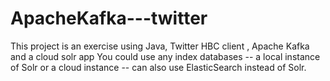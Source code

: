 ﻿# ApacheKafka---twitter
 This project is an exercise using Java, Twitter HBC client , Apache Kafka and a cloud solr app
 You could use any index databases -- a local instance of Solr or a cloud instance
                                   -- can also use ElasticSearch instead of Solr.
